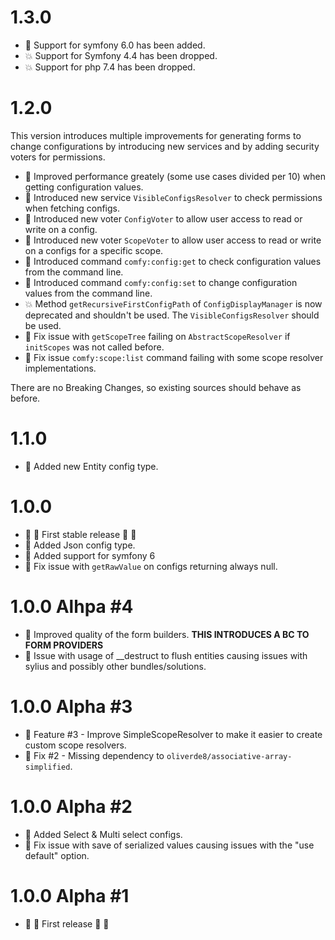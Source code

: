 # 1.3.0 

- :star2: Support for symfony 6.0 has been added.
- :collision: Support for Symfony 4.4 has been dropped.
- :collision: Support for php 7.4 has been dropped.


# 1.2.0 

This version introduces multiple improvements for generating forms to change configurations by introducing new services
and by adding security voters for permissions. 

- :star2: Improved performance greately (some use cases divided per 10) when getting configuration values.
- :star2: Introduced new service `VisibleConfigsResolver` to check permissions when fetching configs.
- :star2: Introduced new voter `ConfigVoter` to allow user access to read or write on a config.
- :star2: Introduced new voter `ScopeVoter` to allow user access to read or write on a configs for a specific scope.
- :star2: Introduced command `comfy:config:get` to check configuration values from the command line.
- :star2: Introduced command `comfy:config:set` to change configuration values from the command line.
- :collision: Method `getRecursiveFirstConfigPath` of `ConfigDisplayManager` is now deprecated and shouldn't be used. The `VisibleConfigsResolver` should be used.  
- :wrench: Fix issue with `getScopeTree` failing on `AbstractScopeResolver` if `initScopes` was not called before. 
- :wrench: Fix issue `comfy:scope:list` command failing with some scope resolver implementations.

There are no Breaking Changes, so existing sources should behave as before. 

# 1.1.0

- :star2: Added new Entity config type.

# 1.0.0 

- :confetti_ball: :tada: First stable release :tada: :confetti_ball:
- :star2: Added Json config type. 
- :star2: Added support for symfony 6
- :wrench: Fix issue with `getRawValue` on configs returning always null.

# 1.0.0 Alhpa #4

- :star2: Improved quality of the form builders. **THIS INTRODUCES A BC TO FORM PROVIDERS**
- :wrench: Issue with usage of __destruct to flush entities causing issues with sylius and possibly other bundles/solutions.

# 1.0.0 Alpha #3

- :star2: Feature #3 - Improve SimpleScopeResolver to make it easier to create custom scope resolvers. 
- :wrench: Fix #2 - Missing dependency to `oliverde8/associative-array-simplified`.

# 1.0.0 Alpha #2

- :star2: Added Select & Multi select configs.
- :wrench: Fix issue with save of serialized values causing issues with the "use default" option. 

# 1.0.0 Alpha #1
- :confetti_ball: :tada: First release :tada: :confetti_ball:
